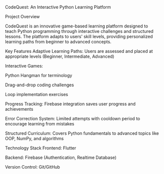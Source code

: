 CodeQuest: An Interactive Python Learning Platform


Project Overview

CodeQuest is an innovative game-based learning platform designed to teach Python programming through interactive challenges and structured lessons. The platform adapts to users' skill levels, providing personalized learning paths from beginner to advanced concepts.

Key Features
Adaptive Learning Paths: Users are assessed and placed at appropriate levels (Beginner, Intermediate, Advanced)

Interactive Games:

Python Hangman for terminology

Drag-and-drop coding challenges

Loop implementation exercises

Progress Tracking: Firebase integration saves user progress and achievements

Error Correction System: Limited attempts with cooldown period to encourage learning from mistakes

Structured Curriculum: Covers Python fundamentals to advanced topics like OOP, NumPy, and algorithms

Technology Stack
Frontend: Flutter

Backend: Firebase (Authentication, Realtime Database)

Version Control: Git/GitHub
